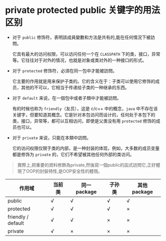 # private protected public 关键字的用法区别

- 对于 `public` 修饰符，表明該成員變數和方法是共有的,能在任何情況下被訪問。

  它具有最大的访问权限，可以访问任何一个在 `CLASSPATH` 下的类，接口，异常等。它往往对于对外的情况，也就是对象或类对外的一种接口的形式。

- 对于 `protected` 修饰符，必須在同一包中才能被訪問。

  它主要的作用就是用来保护子类的。它的含义在于：子类可以使用它修饰的成员，其他的不可以，它相当于传递给子类的一种继承的东西。

- 对于 `default` 来说，在一個包中或者子類中才能被訪問。

  有的时候也称为 `friendly`（友员），这是 c/c++ 中的概念，`java` 中不存在该关键字，但要知道其概念。它是针对本包访问而设计的，任何处于本包下的类，接口，异常等，都可以互相访问，即使是父类没有用 `protected` 修饰的成员也可以。

- 对于 `private` 来说，只能在本類中訪問。

  它的访问权限仅限于类的内部，是一种封装的体现，例如，大多数的成员变量都是修饰为 `private` 的，它们不希望被其他任何外部的类访问。

> 實際上,把重要的資料修飾為private,然後寫一個public的函式訪問它,正好體現了OOP的封裝特性,是OOP安全性的體現。 

| 作用域             | 当前类 | 同一 package | 子孙类 | 其他 package |
| ------------------ | ------ | ------------ | ------ | ------------ |
| public             | √      | √            | √      | √            |
| protected          | √      | √            | √      | ×            |
| friendly / default | √      | √            | ×      | ×            |
| private            | √      | ×            | ×      | ×            |

